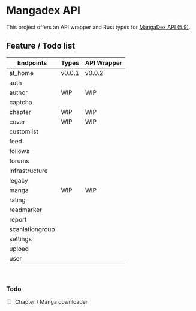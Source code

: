 # Mangadex API

This project offers an API wrapper and Rust types for [MangaDex API (5.9)](https://api.mangadex.org/docs/redoc.html).

## Feature / Todo list

| Endpoints       | Types  | API Wrapper |
| --------------- | ------ | ----------- |
| at_home         | v0.0.1 | v0.0.2      |
| auth            |        |             |
| author          | WIP    | WIP         |
| captcha         |        |             |
| chapter         | WIP    | WIP         |
| cover           | WIP    | WIP         |
| customlist      |        |             |
| feed            |        |             |
| follows         |        |             |
| forums          |        |             |
| infrastructure  |        |             |
| legacy          |        |             |
| manga           | WIP    | WIP         |
| rating          |        |             |
| readmarker      |        |             |
| report          |        |             |
| scanlationgroup |        |             |
| settings        |        |             |
| upload          |        |             |
| user            |        |             |

<br/>

### Todo

- [ ] Chapter / Manga downloader
